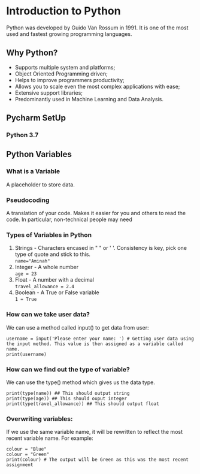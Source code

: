 # Introduction to Python
Python was developed by Guido Van Rossum
in 1991. It is one of the most used and 
fastest growing programming languages. 

## Why Python?
* Supports multiple system and platforms; 
* Object Oriented Programming  driven;
* Helps to improve programmers productivity; 
* Allows you to scale even the most complex applications with ease;
* Extensive support libraries;
* Predominantly used in Machine Learning and Data Analysis.

## Pycharm SetUp
### Python 3.7

## Python Variables
### What is a Variable
A placeholder to store data.

### Pseudocoding
A translation of your code. 
Makes it easier for you and others to read the code. In particular, non-technical people may need
 
### Types of Variables in Python
1. Strings - Characters encased in " " or ' '. Consistency is key, pick one type of quote and stick to this.   
```name="Aminah"```
2. Integer - A whole number   
```age = 23```
3. Float - A number with a decimal   
```travel_allowance = 2.4```
4. Boolean - A True or False variable   
```1 = True```

### How can we take user data?
We can use a method called input() to get data from user:
```
username = input('Please enter your name: ') # Getting user data using the input method. This value is then assigned as a variable called name.
print(username)
```
### How can we find out the type of variable?
We can use the type() method which gives us the data type.
```
print(type(name)) ## This should output string
print(type(age)) ## This should ouput integer
print(type(travel_allowance)) ## This should output float
```

### Overwriting variables:
If we use the same variable name, it will be rewritten to
reflect the most recent variable name. For example:
```
colour = "Blue"
colour = "Green"
print(colour) # The output will be Green as this was the most recent assignment
```



 